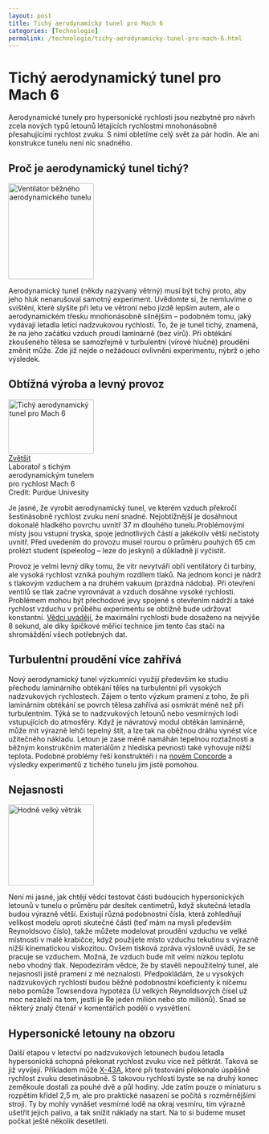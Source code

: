 ```yaml
---
layout: post
title: Tichý aerodynamický tunel pro Mach 6
categories: [Technologie]
permalink: /technologie/tichy-aerodynamicky-tunel-pro-mach-6.html
---
```

# Tichý aerodynamický tunel pro Mach 6

Aerodynamické tunely pro hypersonické rychlosti jsou nezbytné pro návrh zcela nových typů letounů létajících rychlostmi mnohonásobně přesahujícími rychlost zvuku. S nimi obletíme celý svět za pár hodin. Ale ani konstrukce tunelu není nic snadného.

## Proč je aerodynamický tunel tichý?

<div class="obry" style="width:187px"><div class="leftbox"><img alt="Ventilátor běžného aerodynamického tunelu" height="191" src="http://techblog.srubar.net/images/aerodynamicky-tunel-ventilator.jpg" width="170"/></div></div> 

Aerodynamický tunel (někdy nazývaný větrný) musí být tichý proto, aby jeho hluk nenarušoval samotný experiment. Uvědomte si, že nemluvíme o svištění, které slyšíte při letu ve větroni nebo jízdě lepším autem, ale o aerodynamickém třesku mnohonásobně silnějším – podobném tomu, jaký vydávají letadla letící nadzvukovou rychlostí. To, že je tunel tichý, znamená, že na jeho začátku vzduch proudí laminárně (bez vírů). Při obtékání zkoušeného tělesa se samozřejmě v turbulentní (vírové hlučné) proudění změnit může. Zde již nejde o nežádoucí ovlivnění experimentu, nýbrž o jeho výsledek.

## Obtížná výroba a levný provoz

<div class="obry" style="width:187px"><div class="leftbox"><a href="http://techblog.srubar.net/images/tichy-aerodynamicky-tunel-velky.jpg"><img alt="Tichý aerodynamický tunel pro Mach 6" height="108" src="http://techblog.srubar.net/images/tichy-aerodynamicky-tunel.jpg" width="170"/></a></div><a href="http://techblog.srubar.net/images/tichy-aerodynamicky-tunel-velky.jpg">Zvětšit</a><br/>Laboratoř s tichým aerodynamickým tunelem pro rychlost Mach 6<br/>Credit: Purdue Univesity</div> 

Je jasné, že vyrobit aerodynamický tunel, ve kterém vzduch překročí šestinásobně rychlost zvuku není snadné. Nejobtížnější je dosáhnout dokonalé hladkého povrchu uvnitř 37 m dlouhého tunelu.Problémovými místy jsou vstupní tryska, spoje jednotlivých částí a jakékoliv větší nečistoty uvnitř. Před uvedením do provozu musel rourou o průměru pouhých 65 cm prolézt student (speleolog – leze do jeskyní) a důkladně jí vyčistit.

Provoz je velmi levný díky tomu, že vítr nevytváří obří ventilátory či turbíny, ale vysoká rychlost vzniká pouhým rozdílem tlaků. Na jednom konci je nádrž s tlakovým vzduchem a na druhém vakuum (prázdná nádoba). Při otevření ventilů se tlak začne vyrovnávat a vzduch dosáhne vysoké rychlosti. Problémem mohou být přechodové jevy spojené s otevřením nádrží a také rychlost vzduchu v průběhu experimentu se obtížně bude udržovat konstantní. [Vědci uvádějí](http://news.uns.purdue.edu/UNS/html4ever/2006/060105.Schneider.tunnel.html), že maximální rychlosti bude dosaženo na nejvýše 8 sekund, ale díky špičkové měřící technice jim tento čas stačí na shromáždění všech potřebných dat.

## Turbulentní proudění více zahřívá

Nový aerodynamický tunel výzkumníci využijí především ke studiu přechodu laminárního obtékání těles na turbulentní při vysokých nadzvukových rychlostech. Zájem o tento výzkum pramení z toho, že při laminárním obtékání se povrch tělesa zahřívá asi osmkrát méně než při turbulentním. Týká se to nadzvukových letounů nebo vesmírných lodí vstupujících do atmosféry. Když je návratový modul obtékán laminárně, může mít výrazně lehčí tepelný štít, a lze tak na oběžnou dráhu vynést více užitečného nákladu. Letoun je zase méně namáhán tepelnou roztažností a běžným konstrukčním materiálům z hlediska pevnosti také vyhovuje nižší teplota. Podobné problémy řeší konstruktéři i na [novém Concorde](http://techblog.srubar.net/technologie/novy-concorde-na-obzoru.html) a výsledky experimentů z tichého tunelu jim jistě pomohou.

## Nejasnosti

<div class="obry" style="width:187px"><div class="leftbox"><img alt="Hodně velký větrák" height="161" src="http://techblog.srubar.net/images/velky-vetrak-tunel.jpg" width="170"/></div></div> 

Není mi jasné, jak chtějí vědci testovat části budoucích hypersonických letounů v tunelu o průměru pár desítek centimetrů, když skutečná letadla budou výrazně větší. Existují různá podobnostní čísla, která zohledňují velikost modelu oproti skutečné části (teď mám na mysli především Reynoldsovo číslo), takže můžete modelovat proudění vzduchu ve velké místnosti v malé krabičce, když použijete místo vzduchu tekutinu s výrazně nižší kinematickou viskozitou. Ovšem tisková zpráva výslovně uvádí, že se pracuje se vzduchem. Možná, že vzduch bude mít velmi nízkou teplotu nebo vhodný tlak. Nepodezírám vědce, že by stavěli nepoužitelný tunel, ale nejasnosti jistě pramení z mé neznalosti. Předpokládám, že u vysokých nadzvukových rychlostí budou běžné podobnostní koeficienty k ničemu nebo pomůže Towsendova hypotéza (U velkých Reynoldsových čísel už moc nezáleží na tom, jestli je Re jeden milión nebo sto miliónů). Snad se některý znalý čtenář v komentářích podělí o vysvětlení.

## Hypersonické letouny na obzoru

Další etapou v letectví po nadzvukových letounech budou letadla hypersonická schopná překonat rychlost zvuku více než pětkrát. Taková se již vyvíjejí. Příkladem může [X-43A](http://techblog.srubar.net/kosmonautika/x-43a-prekonal-mach-10.html), které při testování překonalo úspěšně rychlost zvuku desetinásobně. S takovou rychlostí byste se na druhý konec zeměkoule dostali za pouhé dvě a půl hodiny. Jde zatím pouze o miniaturu s rozpětím křídel 2,5 m, ale pro praktické nasazení se počítá s rozměrnějšími stroji. Ty by mohly vynášet vesmírné lodě na okraj vesmíru, tím výrazně ušetřit jejich palivo, a tak snížit náklady na start. Na to si budeme muset počkat ještě několik desetiletí.

